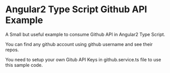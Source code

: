 # Angular2 Type Script Github API Example
A Small but useful example to consume Github API in Angular2 Type Script.

You can find any github account using github username and see their repos.

You need to setup your own Gitub API Keys in github.service.ts file to use this sample code.
